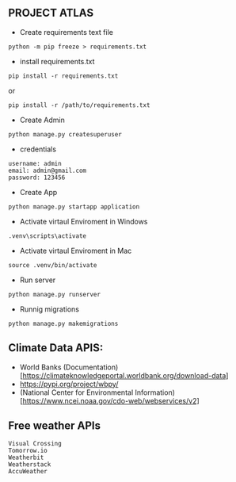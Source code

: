 ## PROJECT ATLAS
- Create requirements text file
```
python -m pip freeze > requirements.txt
```

- install requirements.txt
```
pip install -r requirements.txt
```
or
```
pip install -r /path/to/requirements.txt
```

- Create Admin
```
python manage.py createsuperuser
```
- credentials
```
username: admin
email: admin@gmail.com
password: 123456
```

- Create App
```
python manage.py startapp application
```

- Activate virtaul Enviroment in Windows
```
.venv\scripts\activate
```
- Activate virtaul Enviroment in Mac
```
source .venv/bin/activate
```


- Run server
```
python manage.py runserver
```

- Runnig migrations
```
python manage.py makemigrations
```

## Climate Data APIS:
- World Banks (Documentation)[https://climateknowledgeportal.worldbank.org/download-data]
- https://pypi.org/project/wbpy/
- (National Center for Environmental Information)[https://www.ncei.noaa.gov/cdo-web/webservices/v2]

## Free weather APIs
```
Visual Crossing	
Tomorrow.io	
Weatherbit
Weatherstack
AccuWeather
```